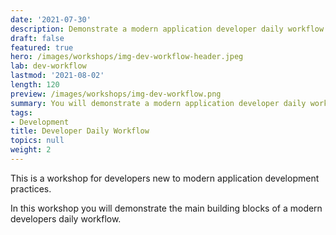 ```yaml
---
date: '2021-07-30'
description: Demonstrate a modern application developer daily workflow.
draft: false
featured: true
hero: /images/workshops/img-dev-workflow-header.jpeg
lab: dev-workflow
lastmod: '2021-08-02'
length: 120
preview: /images/workshops/img-dev-workflow.png
summary: You will demonstrate a modern application developer daily workflow.
tags:
- Development
title: Developer Daily Workflow
topics: null
weight: 2
---
```


This is a workshop for developers new to modern application
development practices.

In this workshop you will demonstrate the main building blocks of
a modern developers daily workflow.
